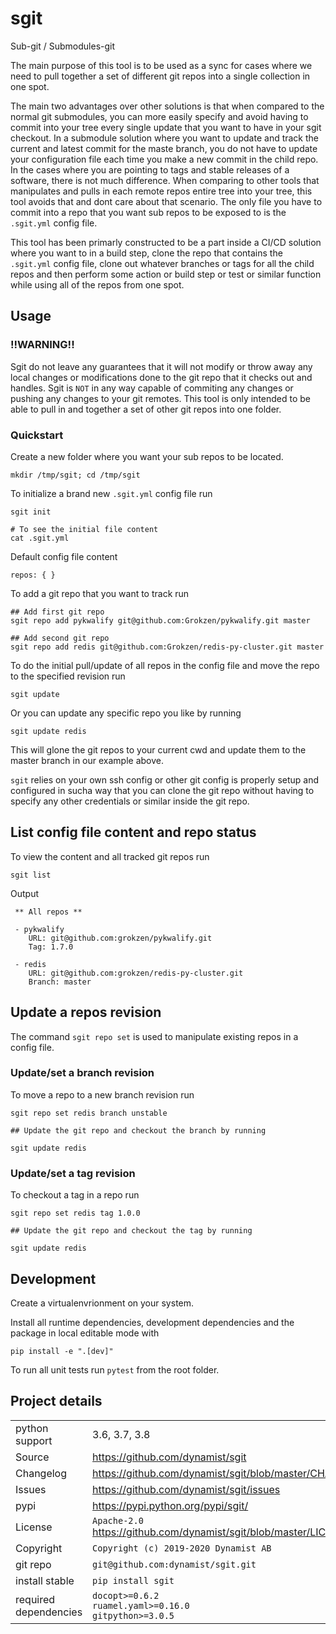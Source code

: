 # sgit

Sub-git / Submodules-git

The main purpose of this tool is to be used as a sync for cases where we need to pull together a set of different git repos into a single collection in one spot.

The main two advantages over other solutions is that when compared to the normal git submodules, you can more easily specify and avoid having to commit into your tree every single update that you want to have in your sgit checkout. In a submodule solution where you want to update and track the current and latest commit for the maste branch, you do not have to update your configuration file each time you make a new commit in the child repo. In the cases where you are pointing to tags and stable releases of a software, there is not much difference. When comparing to other tools that manipulates and pulls in each remote repos entire tree into your tree, this tool avoids that and dont care about that scenario. The only file you have to commit into a repo that you want sub repos to be exposed to is the `.sgit.yml` config file.

This tool has been primarly constructed to be a part inside a CI/CD solution where you want to in a build step, clone the repo that contains the `.sgit.yml` config file, clone out whatever branches or tags for all the child repos and then perform some action or build step or test or similar function while using all of the repos from one spot.


## Usage

### !!WARNING!!

Sgit do not leave any guarantees that it will not modify or throw away any local changes or modifications done to the git repo that it checks out and handles. Sgit is `NOT` in any way capable of commiting any changes or pushing any changes to your git remotes. This tool is only intended to be able to pull in and together a set of other git repos into one folder.


### Quickstart

Create a new folder where you want your sub repos to be located.

```
mkdir /tmp/sgit; cd /tmp/sgit
```

To initialize a brand new `.sgit.yml` config file run

```
sgit init

# To see the initial file content
cat .sgit.yml
```

Default config file content

```
repos: { }
```

To add a git repo that you want to track run

```
## Add first git repo
sgit repo add pykwalify git@github.com:Grokzen/pykwalify.git master

## Add second git repo
sgit repo add redis git@github.com:Grokzen/redis-py-cluster.git master
```

To do the initial pull/update of all repos in the config file and move the repo to the specified revision run

```
sgit update
```

Or you can update any specific repo you like by running

```
sgit update redis
```

This will glone the git repos to your current cwd and update them to the master branch in our example above.

`sgit` relies on your own ssh config or other git config is properly setup and configured in sucha way that you can clone the git repo without having to specify any other credentials or similar inside the git repo.


## List config file content and repo status

To view the content and all tracked git repos run

```
sgit list
```

Output

```
 ** All repos **

 - pykwalify
    URL: git@github.com:grokzen/pykwalify.git
    Tag: 1.7.0

 - redis
    URL: git@github.com:grokzen/redis-py-cluster.git
    Branch: master
```


## Update a repos revision

The command `sgit repo set` is used to manipulate existing repos in a config file.


### Update/set a branch revision

To move a repo to a new branch revision run

```
sgit repo set redis branch unstable

## Update the git repo and checkout the branch by running

sgit update redis
```

### Update/set a tag revision

To checkout a tag in a repo run

```
sgit repo set redis tag 1.0.0

## Update the git repo and checkout the tag by running

sgit update redis
```


## Development

Create a virtualenvrionment on your system.

Install all runtime dependencies, development dependencies and the package in local editable mode with

```
pip install -e ".[dev]"
```

To run all unit tests run `pytest` from the root folder.


## Project details

|   |   |
|---|---|
| python support         | 3.6, 3.7, 3.8 |
| Source                 | https://github.com/dynamist/sgit |
| Changelog              | https://github.com/dynamist/sgit/blob/master/CHANGELOG.md |
| Issues                 | https://github.com/dynamist/sgit/issues |
| pypi                   | https://pypi.python.org/pypi/sgit/ |
| License                | `Apache-2.0` https://github.com/dynamist/sgit/blob/master/LICENSE |
| Copyright              | `Copyright (c) 2019-2020 Dynamist AB` |
| git repo               | `git@github.com:dynamist/sgit.git` |
| install stable         | `pip install sgit` |
| required dependencies  | `docopt>=0.6.2`<br> `ruamel.yaml>=0.16.0`<br> `gitpython>=3.0.5` |
